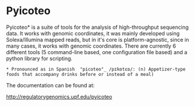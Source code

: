 Pyicoteo 
========

Pyicoteo* is a suite of tools for the analysis of high-throughput sequencing data. It works with genomic coordinates, it was mainly developed using Solexa/Illumina mapped reads, but in it's core is platform-agnostic, since in many cases, it works with genomic coordinates. There are currently 6 different tools (5 command-line based, one configuration file based) and a python library for scripting.

`* Pronounced as in Spanish  "picoteo"_ /pɪkɒtɛɒ/: (n) Appetizer-type foods that accompany drinks before or instead of a meal)`

The documentation can be found at:

http://regulatorygenomics.upf.edu/pyicoteo




